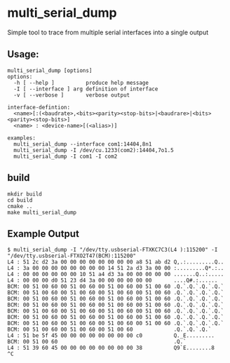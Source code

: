 # multi_serial_dump

Simple tool to trace from multiple serial interfaces into a single output

## Usage:

    multi_serial_dump [options]
    options:
      -h [ --help ]          produce help message
      -I [ --interface ] arg definition of interface
      -v [ --verbose ]       verbose output

    interface-defintion:
      <name>[:(<baudrate>,<bits><parity><stop-bits>|<baudrare>|<bits><parity><stop-bits>]
      <name> : <device-name>[(<alias>)]

    examples:
      multi_serial_dump --interface com1:14404,8n1
      multi_serial_dump -I /dev/cu.1233(com2):14404,7o1.5
      multi_serial_dump -I com1 -I com2

## build

    mkdir build
    cd build
    cmake ..
    make multi_serial_dump

## Example Output

    $ multi_serial_dump -I "/dev/tty.usbserial-FTXKC7C3(L4 ):115200" -I "/dev/tty.usbserial-FTXO2T47(BCM):115200"
    L4 : 51 2c d2 3a 00 00 00 00 00 00 00 00 a8 51 ab d2 Q,.:.........Q..
    L4 : 3a 00 00 00 00 00 00 00 00 14 51 2a d3 3a 00 00 :.........Q*.:..
    L4 : 00 00 00 00 00 00 10 51 a4 d3 3a 00 00 00 00 00 .......Q..:.....
    L4 : 00 00 00 d0 51 23 d4 3a 00 00 00 00 00 00       ....Q#.:......
    BCM: 00 51 00 60 00 51 00 60 00 51 00 60 00 51 00 60 .Q.`.Q.`.Q.`.Q.`
    BCM: 00 51 00 60 00 51 00 60 00 51 00 60 00 51 00 60 .Q.`.Q.`.Q.`.Q.`
    BCM: 00 51 00 60 00 51 00 60 00 51 00 60 00 51 00 60 .Q.`.Q.`.Q.`.Q.`
    BCM: 00 51 00 60 00 51 00 60 00 51 00 60 00 51 00 60 .Q.`.Q.`.Q.`.Q.`
    BCM: 00 51 00 60 00 51 00 60 00 51 00 60 00 51 00 60 .Q.`.Q.`.Q.`.Q.`
    BCM: 00 51 00 60 00 51 00 60 00 51 00 60 00 51 00 60 .Q.`.Q.`.Q.`.Q.`
    BCM: 00 51 00 60 00 51 00 60 00 51 00 60 00 51 00 60 .Q.`.Q.`.Q.`.Q.`
    BCM: 00 51 00 60 00 51 00 60 00 51 00 60             .Q.`.Q.`.Q.`
    L4 : 51 be 5f 45 00 00 00 00 00 00 00 00 c0          Q._E.........
    BCM: 00 51 00 60                                     .Q.`
    L4 : 51 39 60 45 00 00 00 00 00 00 00 00 38          Q9`E........8
    ^C

